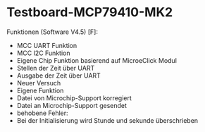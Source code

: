 # Testboard-MCP79410-MK2

Funktionen (Software V4.5) [F]:
- MCC UART Funktion
- MCC I2C Funktion
- Eigene Chip Funktion basierend auf MicroeClick Modul
- Stellen der Zeit über UART
- Ausgabe der Zeit über UART
- Neuer Versuch
- Eigene Funktion
- Datei von Microchip-Support korregiert
- Datei an Microchip-Support gesendet
- behobene Fehler:
 - Bei der Initialisierung wird Stunde und sekunde überschrieben
